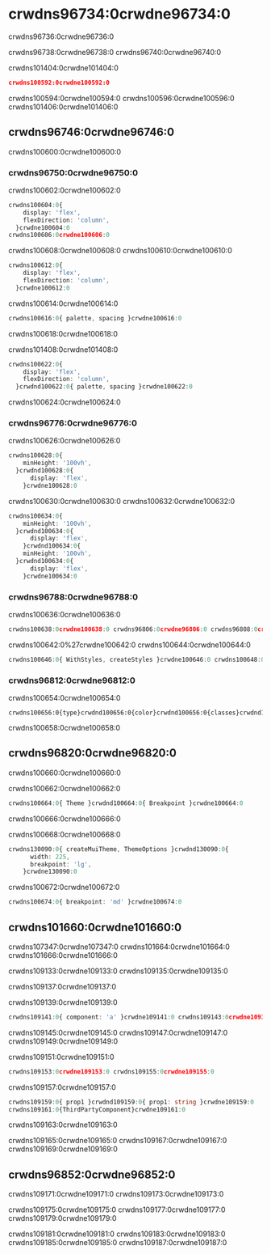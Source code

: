 # crwdns96734:0crwdne96734:0

<p class="description">crwdns96736:0crwdne96736:0</p>

crwdns96738:0crwdne96738:0 crwdns96740:0crwdne96740:0

crwdns101404:0crwdne101404:0

```json
crwdns100592:0crwdne100592:0
```

crwdns100594:0crwdne100594:0 crwdns100596:0crwdne100596:0 crwdns101406:0crwdne101406:0

## crwdns96746:0crwdne96746:0

crwdns100600:0crwdne100600:0

### crwdns96750:0crwdne96750:0

crwdns100602:0crwdne100602:0

```ts
crwdns100604:0{
    display: 'flex',
    flexDirection: 'column',
  }crwdne100604:0
crwdns100606:0crwdne100606:0
```

crwdns100608:0crwdne100608:0 crwdns100610:0crwdne100610:0

```ts
crwdns100612:0{
    display: 'flex',
    flexDirection: 'column',
  }crwdne100612:0
```

crwdns100614:0crwdne100614:0

```ts
crwdns100616:0{ palette, spacing }crwdne100616:0
```

crwdns100618:0crwdne100618:0

crwdns101408:0crwdne101408:0

```ts
crwdns100622:0{
    display: 'flex',
    flexDirection: 'column',
  }crwdnd100622:0{ palette, spacing }crwdne100622:0
```

crwdns100624:0crwdne100624:0

### crwdns96776:0crwdne96776:0

crwdns100626:0crwdne100626:0

```ts
crwdns100628:0{
    minHeight: '100vh',
  }crwdnd100628:0{
      display: 'flex',
    }crwdne100628:0
```

crwdns100630:0crwdne100630:0 crwdns100632:0crwdne100632:0

```ts
crwdns100634:0{
    minHeight: '100vh',
  }crwdnd100634:0{
      display: 'flex',
    }crwdnd100634:0{
    minHeight: '100vh',
  }crwdnd100634:0{
      display: 'flex',
    }crwdne100634:0
```

### crwdns96788:0crwdne96788:0

crwdns100636:0crwdne100636:0

```ts
crwdns100638:0crwdne100638:0 crwdns96806:0crwdne96806:0 crwdns96808:0crwdne96808:0 crwdns100640:0crwdne100640:0
```

crwdns100642:0%27crwdne100642:0 crwdns100644:0crwdne100644:0

```ts
crwdns100646:0{ WithStyles, createStyles }crwdne100646:0 crwdns100648:0crwdne100648:0 crwdns100650:0crwdne100650:0 crwdns100652:0crwdne100652:0
```

### crwdns96812:0crwdne96812:0

crwdns100654:0crwdne100654:0

```tsx
crwdns100656:0{type}crwdnd100656:0{color}crwdnd100656:0{classes}crwdnd100656:0{text}crwdnd100656:0{type}crwdnd100656:0{color}crwdnd100656:0{classes}crwdnd100656:0{text}crwdne100656:0
```

crwdns100658:0crwdne100658:0

## crwdns96820:0crwdne96820:0

crwdns100660:0crwdne100660:0

crwdns100662:0crwdne100662:0

```ts
crwdns100664:0{ Theme }crwdnd100664:0{ Breakpoint }crwdne100664:0
```

crwdns100666:0crwdne100666:0

crwdns100668:0crwdne100668:0

```ts
crwdns130090:0{ createMuiTheme, ThemeOptions }crwdnd130090:0{
      width: 225,
      breakpoint: 'lg',
    }crwdne130090:0
```

crwdns100672:0crwdne100672:0

```ts
crwdns100674:0{ breakpoint: 'md' }crwdne100674:0
```

## crwdns101660:0crwdne101660:0

crwdns107347:0crwdne107347:0 crwdns101664:0crwdne101664:0 crwdns101666:0crwdne101666:0

crwdns109133:0crwdne109133:0 crwdns109135:0crwdne109135:0

crwdns109137:0crwdne109137:0

crwdns109139:0crwdne109139:0

```ts
crwdns109141:0{ component: 'a' }crwdne109141:0 crwdns109143:0crwdne109143:0
```

crwdns109145:0crwdne109145:0 crwdns109147:0crwdne109147:0 crwdns109149:0crwdne109149:0

crwdns109151:0crwdne109151:0

```ts
crwdns109153:0crwdne109153:0 crwdns109155:0crwdne109155:0
```

crwdns109157:0crwdne109157:0

```ts
crwdns109159:0{ prop1 }crwdnd109159:0{ prop1: string }crwdne109159:0
crwdns109161:0{ThirdPartyComponent}crwdne109161:0
```

crwdns109163:0crwdne109163:0

crwdns109165:0crwdne109165:0 crwdns109167:0crwdne109167:0 crwdns109169:0crwdne109169:0

## crwdns96852:0crwdne96852:0

crwdns109171:0crwdne109171:0 crwdns109173:0crwdne109173:0

crwdns109175:0crwdne109175:0 crwdns109177:0crwdne109177:0 crwdns109179:0crwdne109179:0

crwdns109181:0crwdne109181:0 crwdns109183:0crwdne109183:0 crwdns109185:0crwdne109185:0 crwdns109187:0crwdne109187:0